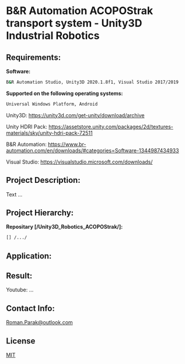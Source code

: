 # B&R Automation ACOPOStrak transport system - Unity3D Industrial Robotics

## Requirements:

**Software:**
```bash
B&R Automation Studio, Unity3D 2020.1.8f1, Visual Studio 2017/2019
```

**Supported on the following operating systems:**
```bash
Universal Windows Platform, Android
```

Unity3D: https://unity3d.com/get-unity/download/archive

Unity HDRI Pack: https://assetstore.unity.com/packages/2d/textures-materials/sky/unity-hdri-pack-72511

B&R Automation: https://www.br-automation.com/en/downloads/#categories=Software-1344987434933

Visual Studio: https://visualstudio.microsoft.com/downloads/

## Project Description:

Text ...

## Project Hierarchy:

**Repositary [/Unity3D_Robotics_ACOPOStrak/]:**

```bash
[] /.../
```

## Application:

## Result:

Youtube: ...

## Contact Info:
Roman.Parak@outlook.com

## License
[MIT](https://choosealicense.com/licenses/mit/)

